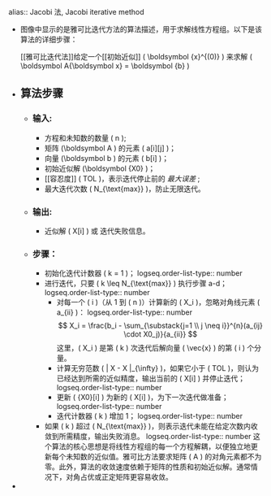 alias:: Jacobi 法, Jacobi iterative method

- 图像中显示的是雅可比迭代方法的算法描述，用于求解线性方程组。以下是该算法的详细步骤：
  
  [[雅可比迭代法]]给定一个[[初始近似]] \( \boldsymbol {x}^{(0)} \) 来求解 \( \boldsymbol A{\boldsymbol x} = \boldsymbol {b} \)
- ## 算法步骤
	- ### 输入:
		- 方程和未知数的数量 \( n \);
		- 矩阵 \(\boldsymbol A \) 的元素 \( a[i][j] \)；
		- 向量 \(\boldsymbol b \) 的元素 \( b[i] \)；
		- 初始近似解 \(\boldsymbol {X0} \)；
		- [[容忍度]] \( TOL \)，表示迭代停止前的 *最大误差* ;
		- 最大迭代次数 \( N_{\text{max}} \)，防止无限迭代。
	- ### 输出:
		- 近似解 \( X[i] \) 或 迭代失败信息。
	- ### 步骤：
		- 初始化迭代计数器 \( k = 1 \)；
		  logseq.order-list-type:: number
		- 进行迭代，只要 \( k \leq N_{\text{max}} \) 执行步骤 a-d；
		  logseq.order-list-type:: number
			- 对每一个 \( i \)（从 $1$ 到 \( n \)）计算新的 \( X_i \)，忽略对角线元素 \( a_{ii} \)：
			  logseq.order-list-type:: number
			   $$ X_i = \frac{b_i - \sum_{\substack{j=1 \\ j \neq i}}^{n}(a_{ij} \cdot X0_j)}{a_{ii}} $$
			   这里，\( X_i \) 是第 \( k \) 次迭代后解向量 \( \vec{x} \) 的第 \( i \) 个分量。
			- 计算无穷范数 \( \| X - X \|_{\infty} \)，如果它小于 \( TOL \)，则认为已经达到所需的近似精度，输出当前的 \( X[i] \) 并停止迭代；
			  logseq.order-list-type:: number
			- 更新 \( {X0}[i] \) 为新的 \( X[i] \)，为下一次迭代做准备；
			  logseq.order-list-type:: number
			- 迭代计数器 \( k \) 增加 $1$；
			  logseq.order-list-type:: number
		- 如果 \( k \) 超过 \( N_{\text{max}} \)，则表示迭代未能在给定次数内收敛到所需精度，输出失败消息。
		  logseq.order-list-type:: number
		  这个算法的核心思想是将线性方程组的每一个方程解耦，以便独立地更新每个未知数的近似值。雅可比方法要求矩阵 \( A \) 的对角元素都不为零。此外，算法的收敛速度依赖于矩阵的性质和初始近似解。通常情况下，对角占优或正定矩阵更容易收敛。
-